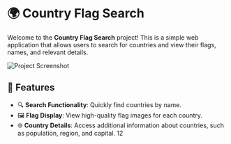# 🌍 Country Flag Search

Welcome to the **Country Flag Search** project! This is a simple web application that allows users to search for countries and view their flags, names, and relevant details.

![Project Screenshot](https://via.placeholder.com/1200x600) 

## 🚀 Features

- 🔍 **Search Functionality**: Quickly find countries by name.
- 🖼️ **Flag Display**: View high-quality flag images for each country.
- 🌐 **Country Details**: Access additional information about countries, such as population, region, and capital.  12